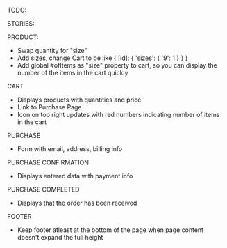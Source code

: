 TODO:

STORIES:

PRODUCT:

- Swap quantity for "size"
- Add sizes, change Cart to be like { [id]: { 'sizes': { '9': 1 } } }
- Add global #ofItems as "size" property to cart, so you can display the number of the items in the cart quickly

CART

- Displays products with quantities and price
- Link to Purchase Page
- Icon on top right updates with red numbers indicating number of items in the cart

PURCHASE

- Form with email, address, billing info

PURCHASE CONFIRMATION

- Displays entered data with payment info

PURCHASE COMPLETED

- Displays that the order has been received

FOOTER

- Keep footer atleast at the bottom of the page when page content doesn't expand the full height
